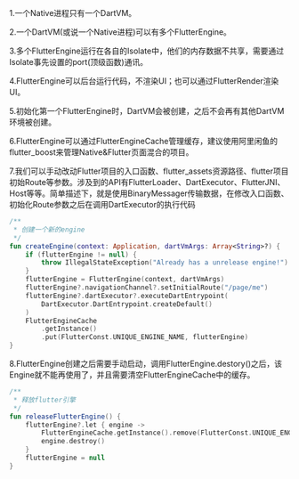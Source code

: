 1.一个Native进程只有一个DartVM。

2.一个DartVM(或说一个Native进程)可以有多个FlutterEngine。

3.多个FlutterEngine运行在各自的Isolate中，他们的内存数据不共享，需要通过Isolate事先设置的port(顶级函数)通讯。

4.FlutterEngine可以后台运行代码，不渲染UI；也可以通过FlutterRender渲染UI。

5.初始化第一个FlutterEngine时，DartVM会被创建，之后不会再有其他DartVM环境被创建。

6.FlutterEngine可以通过FlutterEngineCache管理缓存，建议使用阿里闲鱼的flutter_boost来管理Native&Flutter页面混合的项目。

7.我们可以手动改动Flutter项目的入口函数、flutter_assets资源路径、flutter项目初始Route等参数。涉及到的API有FlutterLoader、DartExecutor、FlutterJNI、Host等等。简单描述下，就是使用BinaryMessager传输数据，在修改入口函数、初始化Route参数之后在调用DartExecutor的执行代码

```kotlin
/**
 * 创建一个新的engine
 */
fun createEngine(context: Application, dartVmArgs: Array<String>?) {
    if (flutterEngine != null) {
        throw IllegalStateException("Already has a unrelease engine!")
    }
    flutterEngine = FlutterEngine(context, dartVmArgs)
    flutterEngine?.navigationChannel?.setInitialRoute("/page/me")
    flutterEngine?.dartExecutor?.executeDartEntrypoint(
        DartExecutor.DartEntrypoint.createDefault()
    )
    FlutterEngineCache
        .getInstance()
        .put(FlutterConst.UNIQUE_ENGINE_NAME, flutterEngine)
}
```

8.FlutterEngine创建之后需要手动启动，调用FlutterEngine.destory()之后，该Engine就不能再使用了，并且需要清空FlutterEngineCache中的缓存。

```kotlin
/**
 * 释放flutter引擎
 */
fun releaseFlutterEngine() {
    flutterEngine?.let { engine ->
        FlutterEngineCache.getInstance().remove(FlutterConst.UNIQUE_ENGINE_NAME)
        engine.destroy()
    }
    flutterEngine = null
}
```

